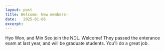 ```yaml
---
layout: post
title: Welcome. New members!
date:   2025-01-06
excerpt: 
---
```

Hyo Won, and Min Seo join the NDL. Welcome! They passed the enterance exam at last year, and will be graduate students. You'll do a great job.
